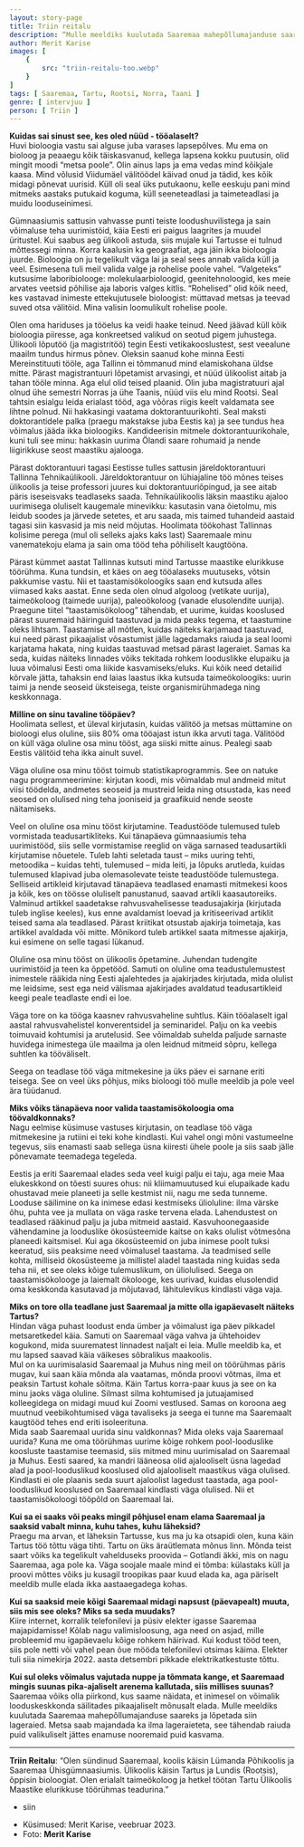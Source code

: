 ```yaml
---
layout: story-page
title: Triin reitalu
description: “Mulle meeldiks kuulutada Saaremaa mahepõllumajanduse saareks.”
author: Merit Karise
images: [
    {
        src: "triin-reitalu-too.webp"
    }
]
tags: [ Saaremaa, Tartu, Rootsi, Norra, Taani ]
genre: [ intervjuu ]
person: [ Triin ]
---
```


<!-- # {{$doc.title}} -->

**Kuidas sai sinust see, kes oled nüüd - tööalaselt?** \
Huvi bioloogia vastu sai alguse juba varases lapsepõlves. Mu ema on bioloog ja peaaegu kõik täiskasvanud, kellega lapsena kokku puutusin, olid mingit moodi “metsa poole”. Olin ainus laps ja ema vedas mind kõikjale kaasa. Mind võlusid Viidumäel välitöödel käivad onud ja tädid, kes kõik midagi põnevat uurisid. Küll oli seal üks putukaonu, kelle eeskuju pani mind mitmeks aastaks putukaid koguma, küll seeneteadlasi ja taimeteadlasi ja muidu looduseinimesi. 

Gümnaasiumis sattusin vahvasse punti teiste loodushuvilistega ja sain võimaluse teha uurimistöid, käia Eesti eri paigus laagrites ja muudel üritustel. Kui saabus aeg ülikooli astuda, siis mujale kui Tartusse ei tulnud mõttessegi minna. Korra kaalusin ka geograafiat, aga jäin ikka bioloogia juurde. Bioloogia on ju tegelikult väga lai ja seal sees annab valida küll ja veel. Esimesena tuli meil valida valge ja rohelise poole vahel. “Valgeteks” kutsusime laboribiolooge: molekulaarbioloogid, geenitehnoloogid, kes meie arvates veetsid põhilise aja laboris valges kitlis. “Rohelised” olid kõik need, kes vastavad inimeste ettekujutusele bioloogist: müttavad metsas ja teevad suved otsa välitöid. Mina valisin loomulikult rohelise poole. 

Olen oma hariduses ja tööelus ka veidi haake teinud. Need jäävad küll kõik bioloogia piiresse, aga konkreetsed valikud on seotud pigem juhustega. Ülikooli lõputöö (ja magistritöö) tegin Eesti vetikakooslustest, sest veealune maailm tundus hirmus põnev. Oleksin saanud kohe minna Eesti Mereinstituuti tööle, aga Tallinn ei tõmmanud mind elamiskohana üldse mitte. Pärast magistrantuuri lõpetamist arvasingi, et nüüd ülikoolist aitab ja tahan tööle minna. Aga elul olid teised plaanid. Olin juba magistratuuri ajal olnud ühe semestri Norras ja ühe Taanis, nüüd viis elu mind Rootsi. Seal tahtsin esialgu leida erialast tööd, aga võõras riigis keelt valdamata see lihtne polnud. Nii hakkasingi vaatama doktorantuurikohti. Seal maksti doktorantidele palka (praegu makstakse juba Eestis ka) ja see tundus hea võimalus jääda ikka bioloogiks. Kandideerisin mitmele doktorantuurikohale, kuni tuli see minu: hakkasin uurima Ölandi saare rohumaid ja nende liigirikkuse seost maastiku ajalooga. 

Pärast doktorantuuri tagasi Eestisse tulles sattusin järeldoktorantuuri Tallinna Tehnikaülikooli. Järeldoktorantuur on lühiajaline töö mõnes teises ülikoolis ja teise professori juures kui doktorantuuriõpingud, ja see aitab päris iseseisvaks teadlaseks saada. Tehnikaülikoolis läksin maastiku ajaloo uurimisega oluliselt kaugemale minevikku: kasutasin vana õietolmu, mis leidub soodes ja järvede setetes, et aru saada, mis taimed tuhandeid aastaid tagasi siin kasvasid ja mis neid mõjutas. Hoolimata töökohast Tallinnas kolisime perega (mul oli selleks ajaks kaks last) Saaremaale minu vanematekoju elama ja sain oma tööd teha põhiliselt kaugtööna.

Pärast kümmet aastat Tallinnas kutsuti mind Tartusse maastike elurikkuse töörühma. Kuna tundsin, et käes on aeg tööalaseks muutuseks, võtsin pakkumise vastu. Nii et taastamisökoloogiks saan end kutsuda alles viimased kaks aastat. Enne seda olen olnud algoloog (vetikate uurija), taimeökoloog (taimede uurija), paleoökoloog (vanade elusolendite uurija). Praegune tiitel “taastamisökoloog” tähendab, et uurime, kuidas kooslused pärast suuremaid häiringuid taastuvad ja mida peaks tegema, et taastumine oleks lihtsam. Taastamise all mõtlen, kuidas näiteks karjamaad taastuvad, kui need pärast pikaajalist võsastumist jälle lagedamaks raiuda ja seal loomi karjatama hakata, ning kuidas taastuvad metsad pärast lageraiet. Samas ka seda, kuidas näiteks linnades võiks tekitada rohkem looduslikke elupaiku ja luua võimalusi Eesti oma liikide kasvamiseks/eluks. Kui kõik need detailid kõrvale jätta, tahaksin end laias laastus ikka kutsuda taimeökoloogiks: uurin taimi ja nende seoseid üksteisega, teiste organismirühmadega ning keskkonnaga. 

**Milline on sinu tavaline tööpäev?** \
Hoolimata sellest, et üleval kirjutasin, kuidas välitöö ja metsas müttamine on bioloogi elus oluline, siis 80% oma tööajast istun ikka arvuti taga. Välitööd on küll väga oluline osa minu tööst, aga siiski mitte ainus. Pealegi saab Eestis välitöid teha ikka ainult suvel.

Väga oluline osa minu tööst toimub statistikaprogrammis. See on natuke nagu programmeerimine: kirjutan koodi, mis võimaldab mul andmeid mitut viisi töödelda, andmetes seoseid ja mustreid leida ning otsustada, kas need seosed on olulised ning teha jooniseid ja graafikuid nende seoste näitamiseks. 

Veel on oluline osa minu tööst kirjutamine. Teadustööde tulemused tuleb vormistada teadusartikliteks. Kui tänapäeva gümnaasiumis teha uurimistööd, siis selle vormistamise reeglid on väga sarnased teadusartikli kirjutamise nõuetele. Tuleb lahti seletada taust – miks uuring tehti, metoodika – kuidas tehti, tulemused – mida leiti, ja lõpuks arutleda, kuidas tulemused klapivad juba olemasolevate teiste teadustööde tulemustega. Selliseid artikleid kirjutavad tänapäeva teadlased enamasti mitmekesi koos ja kõik, kes on töösse oluliselt panustanud, saavad artikli kaasautoreiks. Valminud artikkel saadetakse rahvusvahelisesse teadusajakirja (kirjutada tuleb inglise keeles), kus enne avaldamist loevad ja kritiseerivad artiklit teised sama ala teadlased. Pärast kriitikat otsustab ajakirja toimetaja, kas artikkel avaldada või mitte. Mõnikord tuleb artikkel saata mitmesse ajakirja, kui esimene on selle tagasi lükanud. 

Oluline osa minu tööst on ülikoolis õpetamine. Juhendan tudengite uurimistöid ja teen ka  õppetööd. Samuti on oluline oma teadustulemustest inimestele rääkida ning Eesti ajalehtedes ja ajakirjades kirjutada, mida olulist me leidsime, sest ega neid välismaa ajakirjades avaldatud teadusartikleid keegi peale teadlaste endi ei loe.

Väga tore on ka tööga kaasnev rahvusvaheline suhtlus. Käin tööalaselt igal aastal rahvusvahelistel konverentsidel ja seminaridel. Palju on ka veebis toimuvaid kohtumisi ja arutelusid. See võimaldab suhelda paljude sarnaste huvidega inimestega üle maailma ja olen leidnud mitmeid sõpru, kellega suhtlen ka tööväliselt. 

Seega on teadlase töö väga mitmekesine ja üks päev ei sarnane eriti teisega. See on veel üks põhjus, miks bioloogi töö mulle meeldib ja pole veel ära tüüdanud. 

**Miks võiks tänapäeva noor valida taastamisökoloogia oma töövaldkonnaks?** \
Nagu eelmise küsimuse vastuses kirjutasin, on teadlase töö väga mitmekesine ja rutiini ei teki kohe kindlasti. Kui vahel ongi mõni vastumeelne tegevus, siis enamasti saab sellega üsna kiiresti ühele poole ja siis saab jälle põnevamate teemadega tegeleda. 

Eestis ja eriti Saaremaal elades seda veel kuigi palju ei taju, aga meie Maa elukeskkond on tõesti suures ohus: nii kliimamuutused kui elupaikade kadu ohustavad meie planeeti ja selle kestmist nii, nagu me seda tunneme. Looduse säilimine on ka inimese edasi kestmiseks ülioluline: ilma värske õhu, puhta vee ja mullata on väga raske tervena elada. Lahendustest on teadlased rääkinud palju ja juba mitmeid aastaid. Kasvuhoonegaaside vähendamine ja looduslike ökosüsteemide kaitse on kaks olulist võtmesõna planeedi kaitsmisel. Kui aga ökosüsteemid on juba inimese poolt tuksi keeratud, siis peaksime need võimalusel taastama. Ja teadmised selle kohta, milliseid ökosüsteeme ja millistel aladel taastada ning kuidas seda teha nii, et see oleks kõige tulemuslikum, on üliolulised. Seega on taastamisökolooge ja laiemalt ökolooge, kes uurivad, kuidas elusolendid oma keskkonda kasutavad ja mõjutavad, lähitulevikus kindlasti väga vaja.

**Miks on tore olla teadlane just Saaremaal ja mitte olla igapäevaselt näiteks Tartus?** \
Hindan väga puhast loodust enda ümber ja võimalust iga päev pikkadel metsaretkedel käia. Samuti on Saaremaal väga vahva ja ühtehoidev kogukond, mida suurematest linnadest naljalt ei leia. Mulle meeldib ka, et mu lapsed saavad käia väikeses sõbralikus maakoolis. \
Mul on ka uurimisalasid Saaremaal ja Muhus ning meil on töörühmas päris mugav, kui saan käia mõnda ala vaatamas, mõnda proovi võtmas, ilma et peaksin Tartust kohale sõitma. Käin Tartus korra-paar kuus ja see on ka minu jaoks väga oluline. Silmast silma kohtumised ja jutuajamised kolleegidega on midagi muud kui Zoomi vestlused. Samas on koroona aeg muutnud veebikohtumised väga tavaliseks ja seega ei tunne ma Saaremaalt kaugtööd tehes end eriti isoleerituna. \
Mida saab Saaremaal uurida sinu valdkonnas? Mida oleks vaja Saaremaal uurida?
Kuna me oma töörühmas uurime kõige rohkem pool-looduslike koosluste taastamise teemasid, siis mitmed minu uurimisalad on Saaremaal ja Muhus. Eesti saared, ka mandri lääneosa olid ajalooliselt üsna lagedad alad ja pool-looduslikud kooslused olid ajalooliselt maastikus väga olulised. Kindlasti ei ole plaanis seda suurt ajaloolist lagedust taastada, aga pool-looduslikud kooslused on Saaremaal kindlasti väga olulised. Nii et taastamisökoloogi tööpõld on Saaremaal lai.

**Kui sa ei saaks või peaks mingil põhjusel enam elama Saaremaal ja saaksid vabalt minna, kuhu tahes, kuhu läheksid?** \
Praegu ma arvan, et läheksin Tartusse, kus ma ju ka otsapidi olen, kuna käin Tartus töö tõttu väga tihti. Tartu on üks äraütlemata mõnus linn. Mõnda teist saart võiks ka tegelikult vahelduseks proovida – Gotlandi äkki, mis on nagu Saaremaa, aga pole ka. Väga soojale maale mind ei tõmba: külastaks küll ja proovi mõttes võiks ju kusagil troopikas paar kuud elada ka, aga päriselt meeldib mulle elada ikka aastaaegadega kohas.

**Kui sa saaksid meie kõigi Saaremaal midagi napsust (päevapealt) muuta, siis mis see oleks? Miks sa seda muudaks?** \
Kiire internet, korralik telefonilevi ja püsiv elekter igasse Saaremaa majapidamisse! Kõlab nagu valimisloosung, aga need on asjad, mille probleemid mu igapäevaelu kõige rohkem häirivad. Kui kodust tööd teen, siis pole netti või vahel pean õue mööda telefonilevi otsimas käima. Elekter tuli siia nimekirja 2022. aasta detsembri pikkade elektrikatkestuste tõttu. 

**Kui sul oleks võimalus vajutada nuppe ja tõmmata kange, et Saaremaad mingis suunas pika-ajaliselt arenema kallutada, siis millises suunas?** \
Saaremaa võiks olla piirkond, kus saame näidata, et inimesel on võimalik looduskeskkonda säilitades pikaajaliselt mõnusalt elada. Mulle meeldiks kuulutada Saaremaa mahepõllumajanduse saareks ja lõpetada siin lageraied. Metsa saab majandada ka ilma lageraieteta, see tähendab raiuda puid valikuliselt jättes enamuse nooremaid puid kasvama. 

* * *

**Triin Reitalu**: “Olen sündinud Saaremaal, koolis käisin Lümanda Põhikoolis ja Saaremaa Ühisgümnaasiumis. Ülikoolis käisin Tartus ja Lundis (Rootsis), õppisin bioloogiat. Olen erialalt taimeökoloog ja hetkel töötan Tartu Ülikoolis Maastike elurikkuse töörühmas teadurina.” 

<story-author :author="author"></story-author>

<details-wrapper summary="Mis mõtted tekkisid?">

- siin

</details-wrapper>

<details-wrapper summary="Allikad" class="text-sm" icon="icon-park-outline:document-folder">

- Küsimused: Merit Karise, veebruar 2023.
- Foto: **Merit Karise**

</details-wrapper>
